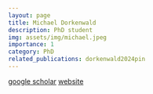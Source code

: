 ```yaml
---
layout: page
title: Michael Dorkenwald
description: PhD student
img: assets/img/michael.jpeg
importance: 1
category: PhD
related_publications: dorkenwald2024pin
---
```

[google scholar](https://scholar.google.com/citations?user=KY5nvLUAAAAJ&hl=de)
[website](https://mdorkenwald.com/)